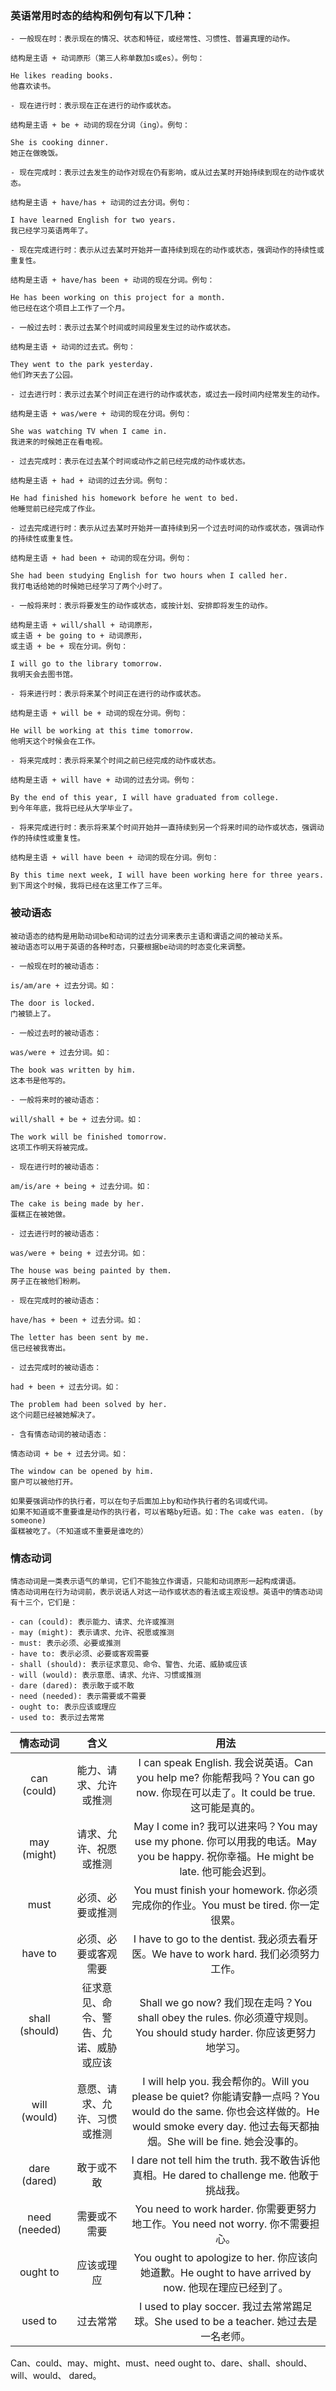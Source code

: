 ### 英语常用时态的结构和例句有以下几种：
```
- 一般现在时：表示现在的情况、状态和特征，或经常性、习惯性、普遍真理的动作。

结构是主语 + 动词原形（第三人称单数加s或es）。例句：

He likes reading books. 
他喜欢读书。
```
```
- 现在进行时：表示现在正在进行的动作或状态。

结构是主语 + be + 动词的现在分词（ing）。例句：

She is cooking dinner. 
她正在做晚饭。
```
```
- 现在完成时：表示过去发生的动作对现在仍有影响，或从过去某时开始持续到现在的动作或状态。

结构是主语 + have/has + 动词的过去分词。例句：

I have learned English for two years. 
我已经学习英语两年了。
```
```
- 现在完成进行时：表示从过去某时开始并一直持续到现在的动作或状态，强调动作的持续性或重复性。

结构是主语 + have/has been + 动词的现在分词。例句：

He has been working on this project for a month.
他已经在这个项目上工作了一个月。
```
```
- 一般过去时：表示过去某个时间或时间段里发生过的动作或状态。

结构是主语 + 动词的过去式。例句：

They went to the park yesterday. 
他们昨天去了公园。
```
```
- 过去进行时：表示过去某个时间正在进行的动作或状态，或过去一段时间内经常发生的动作。

结构是主语 + was/were + 动词的现在分词。例句：

She was watching TV when I came in. 
我进来的时候她正在看电视。
```
```
- 过去完成时：表示在过去某个时间或动作之前已经完成的动作或状态。

结构是主语 + had + 动词的过去分词。例句：

He had finished his homework before he went to bed. 
他睡觉前已经完成了作业。
```
```
- 过去完成进行时：表示从过去某时开始并一直持续到另一个过去时间的动作或状态，强调动作的持续性或重复性。

结构是主语 + had been + 动词的现在分词。例句：

She had been studying English for two hours when I called her. 
我打电话给她的时候她已经学习了两个小时了。
```
```
- 一般将来时：表示将要发生的动作或状态，或按计划、安排即将发生的动作。

结构是主语 + will/shall + 动词原形，
或主语 + be going to + 动词原形，
或主语 + be + 现在分词。例句：

I will go to the library tomorrow. 
我明天会去图书馆。
```
```
- 将来进行时：表示将来某个时间正在进行的动作或状态。

结构是主语 + will be + 动词的现在分词。例句：

He will be working at this time tomorrow. 
他明天这个时候会在工作。
```
```
- 将来完成时：表示将来某个时间之前已经完成的动作或状态。

结构是主语 + will have + 动词的过去分词。例句：

By the end of this year, I will have graduated from college. 
到今年年底，我将已经从大学毕业了。
```
```
- 将来完成进行时：表示将来某个时间开始并一直持续到另一个将来时间的动作或状态，强调动作的持续性或重复性。

结构是主语 + will have been + 动词的现在分词。例句：

By this time next week, I will have been working here for three years. 
到下周这个时候，我将已经在这里工作了三年。
```

### 被动语态
```
被动语态的结构是用助动词be和动词的过去分词来表示主语和谓语之间的被动关系。
被动语态可以用于英语的各种时态，只要根据be动词的时态变化来调整。
```
```
- 一般现在时的被动语态：

is/am/are + 过去分词。如：

The door is locked. 
门被锁上了。
```
```
- 一般过去时的被动语态：

was/were + 过去分词。如：

The book was written by him. 
这本书是他写的。
```
```
- 一般将来时的被动语态：

will/shall + be + 过去分词。如：

The work will be finished tomorrow. 
这项工作明天将被完成。
```
```
- 现在进行时的被动语态：

am/is/are + being + 过去分词。如：

The cake is being made by her. 
蛋糕正在被她做。
```
```
- 过去进行时的被动语态：

was/were + being + 过去分词。如：

The house was being painted by them. 
房子正在被他们粉刷。
```
```
- 现在完成时的被动语态：

have/has + been + 过去分词。如：

The letter has been sent by me. 
信已经被我寄出。
```
```
- 过去完成时的被动语态：

had + been + 过去分词。如：

The problem had been solved by her. 
这个问题已经被她解决了。
```
```
- 含有情态动词的被动语态：

情态动词 + be + 过去分词。如：

The window can be opened by him. 
窗户可以被他打开。
```
```
如果要强调动作的执行者，可以在句子后面加上by和动作执行者的名词或代词。
如果不知道或不重要谁是动作的执行者，可以省略by短语。如：The cake was eaten. (by someone) 
蛋糕被吃了。（不知道或不重要是谁吃的）
```
### 情态动词

```
情态动词是一类表示语气的单词，它们不能独立作谓语，只能和动词原形一起构成谓语。
情态动词用在行为动词前，表示说话人对这一动作或状态的看法或主观设想。英语中的情态动词有十三个，它们是：

- can (could): 表示能力、请求、允许或推测
- may (might): 表示请求、允许、祝愿或推测
- must: 表示必须、必要或推测
- have to: 表示必须、必要或客观需要
- shall (should): 表示征求意见、命令、警告、允诺、威胁或应该
- will (would): 表示意愿、请求、允许、习惯或推测
- dare (dared): 表示敢于或不敢
- need (needed): 表示需要或不需要
- ought to: 表示应该或理应
- used to: 表示过去常常
```


| 情态动词 | 含义 | 用法 |
| :---: | :---: | :---: |
| can (could) | 能力、请求、允许或推测 | I can speak English. 我会说英语。Can you help me? 你能帮我吗？You can go now. 你现在可以走了。It could be true. 这可能是真的。 |
| may (might) | 请求、允许、祝愿或推测 | May I come in? 我可以进来吗？You may use my phone. 你可以用我的电话。May you be happy. 祝你幸福。He might be late. 他可能会迟到。 |
| must | 必须、必要或推测 | You must finish your homework. 你必须完成你的作业。You must be tired. 你一定很累。 |
| have to | 必须、必要或客观需要 | I have to go to the dentist. 我必须去看牙医。We have to work hard. 我们必须努力工作。 |
| shall (should) | 征求意见、命令、警告、允诺、威胁或应该 | Shall we go now? 我们现在走吗？You shall obey the rules. 你必须遵守规则。You should study harder. 你应该更努力地学习。 |
| will (would) | 意愿、请求、允许、习惯或推测 | I will help you. 我会帮你的。Will you please be quiet? 你能请安静一点吗？You would do the same. 你也会这样做的。He would smoke every day. 他过去每天都抽烟。She will be fine. 她会没事的。 |
| dare (dared) | 敢于或不敢 | I dare not tell him the truth. 我不敢告诉他真相。He dared to challenge me. 他敢于挑战我。 |
| need (needed) | 需要或不需要 | You need to work harder. 你需要更努力地工作。You need not worry. 你不需要担心。 |
| ought to | 应该或理应 | You ought to apologize to her. 你应该向她道歉。He ought to have arrived by now. 他现在理应已经到了。 |
| used to | 过去常常 | I used to play soccer. 我过去常常踢足球。She used to be a teacher. 她过去是一名老师。 |

Can、could、may、might、must、need ought to、dare、shall、should、will、would、 dared。